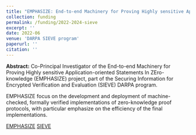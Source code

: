 ```yaml
---
title: "EMPHASIZE: End-to-end Machinery for Proving Highly sensitive Application-oriented Statements In ZEro-knowledge"
collection: funding
permalink: /funding/2022-2024-sieve
excerpt: ''
date: 2022-06
venue: 'DARPA SIEVE program'
paperurl: ''
citation: ''
---
```

**Abstract:** Co-Principal Investigator of the End-to-end Machinery for Proving Highly sensitive Application-oriented Statements In ZEro-knowledge (EMPHASIZE) project, part of the Securing Information for Encrypted Verification and Evaluation (SIEVE) DARPA program.

EMPHASIZE focus on the development and deployment of machine-checked, formally verified implementations of zero-knowledge proof protocols, with particular emphasize on the efficiency of the final implementations.

[EMPHASIZE](https://github.com/SRI-CSL/high-assurance-crypto)
[SIEVE](https://www.darpa.mil/program/securing-information-for-encrypted-verification-and-evaluation)


